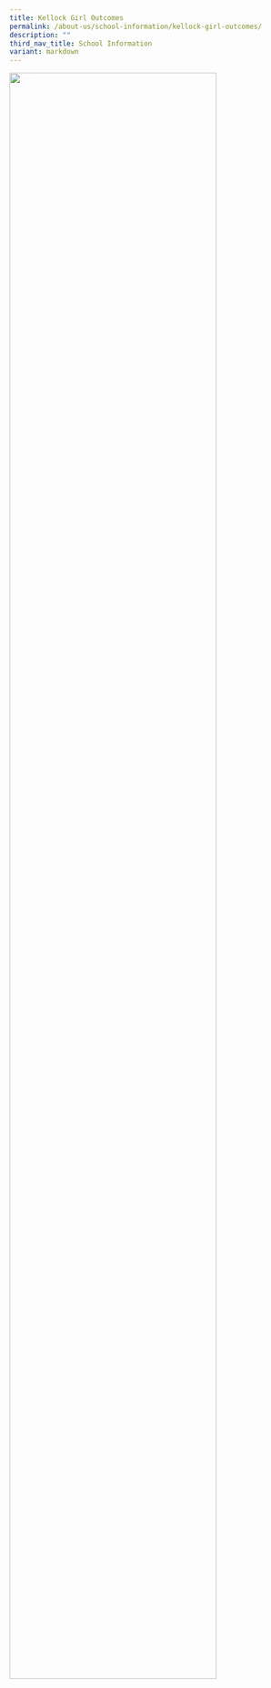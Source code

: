```yaml
---
title: Kellock Girl Outcomes
permalink: /about-us/school-information/kellock-girl-outcomes/
description: ""
third_nav_title: School Information
variant: markdown
---
```

<img style="width: 85%;" src="/images/2023/AboutUs/KGO_updated2023.png" align="center">